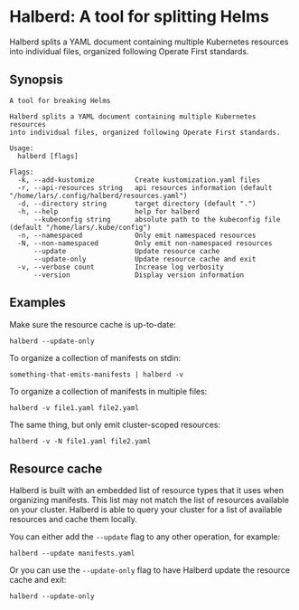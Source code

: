 # Halberd: A tool for splitting Helms

Halberd splits a YAML document containing multiple Kubernetes resources
into individual files, organized following Operate First standards.

## Synopsis

<!--[[[cog
import subprocess

print('```')
subprocess.run(['make'])
res = subprocess.run(['./build/halberd-linux-amd64', '--help'], stdout=subprocess.PIPE)
print(res.stdout.decode())
print('```')
]]]-->
```
A tool for breaking Helms

Halberd splits a YAML document containing multiple Kubernetes resources
into individual files, organized following Operate First standards.

Usage:
  halberd [flags]

Flags:
  -k, --add-kustomize          Create kustomization.yaml files
  -r, --api-resources string   api resources information (default "/home/lars/.config/halberd/resources.yaml")
  -d, --directory string       target directory (default ".")
  -h, --help                   help for halberd
      --kubeconfig string      absolute path to the kubeconfig file (default "/home/lars/.kube/config")
  -n, --namespaced             Only emit namespaced resources
  -N, --non-namespaced         Only emit non-namespaced resources
      --update                 Update resource cache
      --update-only            Update resource cache and exit
  -v, --verbose count          Increase log verbosity
      --version                Display version information

```
<!--[[[end]]]-->

## Examples

Make sure the resource cache is up-to-date:

```
halberd --update-only
```

To organize a collection of manifests on stdin:

```
something-that-emits-manifests | halberd -v
```

To organize a collection of manifests in multiple files:

```
halberd -v file1.yaml file2.yaml
```

The same thing, but only emit cluster-scoped resources:

```
halberd -v -N file1.yaml file2.yaml
```

## Resource cache

Halberd is built with an embedded list of resource types that it uses
when organizing manifests. This list may not match the list of
resources available on your cluster. Halberd is able to query your
cluster for a list of available resources and cache them locally.

You can either add the `--update` flag to any other operation, for
example:

```
halberd --update manifests.yaml
```

Or you can use the `--update-only` flag to have Halberd update the
resource cache and exit:

```
halberd --update-only
```
